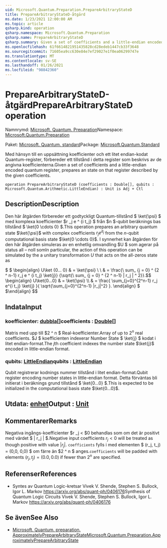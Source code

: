 ```yaml
---
uid: Microsoft.Quantum.Preparation.PrepareArbitraryStateD
title: PrepareArbitraryStateD-åtgärd
ms.date: 1/23/2021 12:00:00 AM
ms.topic: article
qsharp.kind: operation
qsharp.namespace: Microsoft.Quantum.Preparation
qsharp.name: PrepareArbitraryStateD
qsharp.summary: Given a set of coefficients and a little-endian encoded quantum register, prepares an state on that register described by the given coefficients.
ms.openlocfilehash: 61f6614821951435828cd28edeb1447cb33f3648
ms.sourcegitcommit: 71605ea9cc630e84e7ef29027e1f0ea06299747e
ms.translationtype: MT
ms.contentlocale: sv-SE
ms.lasthandoff: 01/26/2021
ms.locfileid: "98842360"
---
```

# <a name="preparearbitrarystated-operation"></a><span data-ttu-id="fb339-102">PrepareArbitraryStateD-åtgärd</span><span class="sxs-lookup"><span data-stu-id="fb339-102">PrepareArbitraryStateD operation</span></span>

<span data-ttu-id="fb339-103">Namnrymd: [Microsoft. Quantum. Preparation](xref:Microsoft.Quantum.Preparation)</span><span class="sxs-lookup"><span data-stu-id="fb339-103">Namespace: [Microsoft.Quantum.Preparation](xref:Microsoft.Quantum.Preparation)</span></span>

<span data-ttu-id="fb339-104">Paket: [Microsoft. Quantum. standard](https://nuget.org/packages/Microsoft.Quantum.Standard)</span><span class="sxs-lookup"><span data-stu-id="fb339-104">Package: [Microsoft.Quantum.Standard](https://nuget.org/packages/Microsoft.Quantum.Standard)</span></span>


<span data-ttu-id="fb339-105">Med hänsyn till en uppsättning koefficienter och ett litet endian-kodat Quantum-register, förbereder ett tillstånd i detta register som beskrivs av de angivna koefficienterna.</span><span class="sxs-lookup"><span data-stu-id="fb339-105">Given a set of coefficients and a little-endian encoded quantum register, prepares an state on that register described by the given coefficients.</span></span>

```qsharp
operation PrepareArbitraryStateD (coefficients : Double[], qubits : Microsoft.Quantum.Arithmetic.LittleEndian) : Unit is Adj + Ctl
```


## <a name="description"></a><span data-ttu-id="fb339-106">Description</span><span class="sxs-lookup"><span data-stu-id="fb339-106">Description</span></span>

<span data-ttu-id="fb339-107">Den här åtgärden förbereder ett godtyckligt Quantum-tillstånd $ \ket{\psi} $ med komplexa koefficienter $r _j e ^ {i t_j} $ från $n $-qubit beräknings bas tillstånd $ \ket{0 \cdots 0} $.</span><span class="sxs-lookup"><span data-stu-id="fb339-107">This operation prepares an arbitrary quantum state $\ket{\psi}$ with complex coefficients $r_j e^{i t_j}$ from the $n$-qubit computational basis state $\ket{0 \cdots 0}$.</span></span>
<span data-ttu-id="fb339-108">I synnerhet kan åtgärden för den här åtgärden simuleras av en enhetlig omvandling $U $ som agerar på status all – noll som</span><span class="sxs-lookup"><span data-stu-id="fb339-108">In particular, the action of this operation can be simulated by the a unitary transformation $U$ that acts on the all-zeros state as</span></span>

<span data-ttu-id="fb339-109">$ $ \begin{align} U\ket {0... 0} & = \ket{\psi} \\ \\ & = \frac{\ sum_ {j = 0} ^ {2 ^ n-1} r_j e ^ {i t_j} \ket{j}} {\sqrt{\ sum_ {j = 0} ^ {2 ^ n-1} | r_j | ^ 2}}.</span><span class="sxs-lookup"><span data-stu-id="fb339-109">$$ \begin{align} U\ket{0...0} & = \ket{\psi} \\\\ & = \frac{ \sum_{j=0}^{2^n-1} r_j e^{i t_j} \ket{j} }{ \sqrt{\sum_{j=0}^{2^n-1} |r_j|^2} }.</span></span>
<span data-ttu-id="fb339-110">\end{align} $ $</span><span class="sxs-lookup"><span data-stu-id="fb339-110">\end{align} $$</span></span>

## <a name="input"></a><span data-ttu-id="fb339-111">Indata</span><span class="sxs-lookup"><span data-stu-id="fb339-111">Input</span></span>

### <a name="coefficients--double"></a><span data-ttu-id="fb339-112">koefficienter: [dubbla](xref:microsoft.quantum.lang-ref.double)[]</span><span class="sxs-lookup"><span data-stu-id="fb339-112">coefficients : [Double](xref:microsoft.quantum.lang-ref.double)[]</span></span>

<span data-ttu-id="fb339-113">Matris med upp till $2 ^ n $ Real-koefficienter.</span><span class="sxs-lookup"><span data-stu-id="fb339-113">Array of up to $2^n$ real coefficients.</span></span> <span data-ttu-id="fb339-114">$J $ koefficienten indexerar Number State $ \ket{j} $ kodat i litet endian-format.</span><span class="sxs-lookup"><span data-stu-id="fb339-114">The $j$th coefficient indexes the number state $\ket{j}$ encoded in little-endian format.</span></span>


### <a name="qubits--littleendian"></a><span data-ttu-id="fb339-115">qubits: [LittleEndian](xref:Microsoft.Quantum.Arithmetic.LittleEndian)</span><span class="sxs-lookup"><span data-stu-id="fb339-115">qubits : [LittleEndian](xref:Microsoft.Quantum.Arithmetic.LittleEndian)</span></span>

<span data-ttu-id="fb339-116">Qubit registrerar kodnings nummer tillstånd i litet endian-format.</span><span class="sxs-lookup"><span data-stu-id="fb339-116">Qubit register encoding number states in little-endian format.</span></span> <span data-ttu-id="fb339-117">Detta förväntas bli initierat i beräknings grund tillstånd $ \ket{0...0} $.</span><span class="sxs-lookup"><span data-stu-id="fb339-117">This is expected to be initialized in the computational basis state $\ket{0...0}$.</span></span>



## <a name="output--unit"></a><span data-ttu-id="fb339-118">Utdata: [enhet](xref:microsoft.quantum.lang-ref.unit)</span><span class="sxs-lookup"><span data-stu-id="fb339-118">Output : [Unit](xref:microsoft.quantum.lang-ref.unit)</span></span>



## <a name="remarks"></a><span data-ttu-id="fb339-119">Kommentarer</span><span class="sxs-lookup"><span data-stu-id="fb339-119">Remarks</span></span>

<span data-ttu-id="fb339-120">Negativa ingångs-koefficienter $r _j < $0 behandlas som om det är positivt med värdet $ | r_j | $.</span><span class="sxs-lookup"><span data-stu-id="fb339-120">Negative input coefficients $r_j < 0$ will be treated as though positive with value $|r_j|$.</span></span> <span data-ttu-id="fb339-121">`coefficients` fylls i med elementen $ (r_j, t_j) = (0,0, 0,0) $ om färre än $2 ^ n $ anges.</span><span class="sxs-lookup"><span data-stu-id="fb339-121">`coefficients` will be padded with elements $(r_j, t_j) = (0.0, 0.0)$ if fewer than $2^n$ are specified.</span></span>

## <a name="references"></a><span data-ttu-id="fb339-122">Referenser</span><span class="sxs-lookup"><span data-stu-id="fb339-122">References</span></span>

- <span data-ttu-id="fb339-123">Syntes av Quantum Logic-kretsar Vivek V. Shende, Stephen S. Bullock, Igor L. Markov https://arxiv.org/abs/quant-ph/0406176</span><span class="sxs-lookup"><span data-stu-id="fb339-123">Synthesis of Quantum Logic Circuits Vivek V. Shende, Stephen S. Bullock, Igor L. Markov https://arxiv.org/abs/quant-ph/0406176</span></span>

## <a name="see-also"></a><span data-ttu-id="fb339-124">Se även</span><span class="sxs-lookup"><span data-stu-id="fb339-124">See Also</span></span>

- [<span data-ttu-id="fb339-125">Microsoft. Quantum. preparation. ApproximatelyPrepareArbitraryState</span><span class="sxs-lookup"><span data-stu-id="fb339-125">Microsoft.Quantum.Preparation.ApproximatelyPrepareArbitraryState</span></span>](xref:Microsoft.Quantum.Preparation.ApproximatelyPrepareArbitraryState)